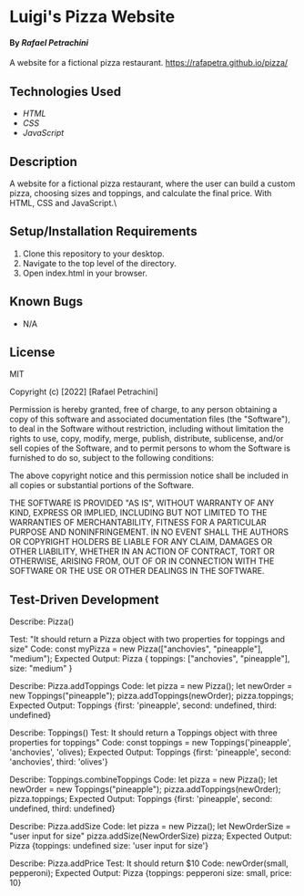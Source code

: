 # Luigi's Pizza Website

#### By _Rafael Petrachini_

A website for a fictional pizza restaurant.
https://rafapetra.github.io/pizza/

## Technologies Used

* _HTML_
* _CSS_
* _JavaScript_

## Description

A website for a fictional pizza restaurant, where the user can build a custom pizza, choosing sizes and toppings, and calculate the final price. With HTML, CSS and JavaScript.\

## Setup/Installation Requirements

1. Clone this repository to your desktop.
2. Navigate to the top level of the directory.
3. Open index.html in your browser.

## Known Bugs

* N/A

## License

MIT

Copyright (c) [2022] [Rafael Petrachini]

Permission is hereby granted, free of charge, to any person obtaining a copy of this software and associated documentation files (the "Software"), to deal in the Software without restriction, including without limitation the rights to use, copy, modify, merge, publish, distribute, sublicense, and/or sell copies of the Software, and to permit persons to whom the Software is furnished to do so, subject to the following conditions:

The above copyright notice and this permission notice shall be included in all copies or substantial portions of the Software.

THE SOFTWARE IS PROVIDED "AS IS", WITHOUT WARRANTY OF ANY KIND, EXPRESS OR IMPLIED, INCLUDING BUT NOT LIMITED TO THE WARRANTIES OF MERCHANTABILITY, FITNESS FOR A PARTICULAR PURPOSE AND NONINFRINGEMENT. IN NO EVENT SHALL THE AUTHORS OR COPYRIGHT HOLDERS BE LIABLE FOR ANY CLAIM, DAMAGES OR OTHER LIABILITY, WHETHER IN AN ACTION OF CONTRACT, TORT OR OTHERWISE, ARISING FROM, OUT OF OR IN CONNECTION WITH THE SOFTWARE OR THE USE OR OTHER DEALINGS IN THE SOFTWARE.

## Test-Driven Development 

Describe: Pizza()

Test: "It should return a Pizza object with two properties for toppings and size"
Code: const myPizza = new Pizza(["anchovies", "pineapple"], "medium");
Expected Output: Pizza { toppings: ["anchovies", "pineapple"], size: "medium" }

Describe: Pizza.addToppings
Code: let pizza = new Pizza();
      let newOrder = new Toppings("pineapple");
      pizza.addToppings(newOrder);
      pizza.toppings;
Expected Output: Toppings {first: 'pineapple', second: undefined, third: undefined}

Describe: Toppings()
Test: It should return a Toppings object with three properties for toppings"
Code: const toppings = new Toppings('pineapple', 'anchovies', 'olives);
Expected Output: Toppings {first: 'pineapple', second: 'anchovies', third: 'olives'}

Describe: Toppings.combineToppings
Code: let pizza = new Pizza();
      let newOrder = new Toppings("pineapple");
      pizza.addToppings(newOrder);
      pizza.toppings;
Expected Output: Toppings {first: 'pineapple', second: undefined, third: undefined}

Describe: Pizza.addSize
Code: let pizza = new Pizza();
      let NewOrderSize = "user input for size"
      pizza.addSize(NewOrderSize)
      pizza;
Expected Output: Pizza {toppings: undefined size: 'user input for size'}

Describe: Pizza.addPrice
Test: It should return $10
Code: newOrder(small, pepperoni);
Expected Output: Pizza {toppings: pepperoni size: small, price: 10}